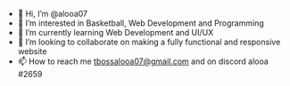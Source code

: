 - 👋 Hi, I’m @alooa07
- 👀 I’m interested in Basketball, Web Development and Programming
- 🌱 I’m currently learning Web Development and UI/UX
- 💞️ I’m looking to collaborate on making a fully functional and responsive website
- 📫 How to reach me tbossalooa07@gmail.com and on discord alooa #2659

<!---
alooa07/alooa07 is a ✨ special ✨ repository because its `README.md` (this file) appears on your GitHub profile.
You can click the Preview link to take a look at your changes.
--->
